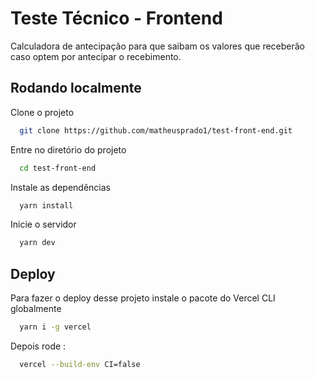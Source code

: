 # Teste Técnico - Frontend

Calculadora de antecipação para que saibam os valores que receberão caso optem por antecipar o recebimento.

## Rodando localmente

Clone o projeto

```bash
  git clone https://github.com/matheusprado1/test-front-end.git
```

Entre no diretório do projeto

```bash
  cd test-front-end
```

Instale as dependências

```bash
  yarn install
```

Inicie o servidor

```bash
  yarn dev
```


## Deploy

Para fazer o deploy desse projeto instale o pacote do Vercel CLI globalmente

```bash
  yarn i -g vercel
```

Depois rode :

```bash
  vercel --build-env CI=false
```
